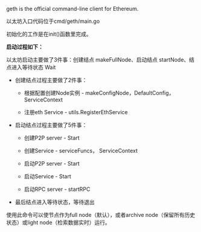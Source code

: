 geth is the official command-line client for Ethereum.

以太坊入口代码位于cmd/geth/main.go

初始化的工作是在init\(\)函数里完成。

**启动过程如下：**

以太坊启动主要做了3件事：创建结点 makeFullNode、启动结点 startNode、结点进入等待状态 Wait

* 创建结点过程主要做了2件事：

  * 根据配置创建Node实例 - makeConfigNode，DefaultConfig，ServiceContext

  * 注册eth Service - utils.RegisterEthService

* 启动结点过程主要做了5件事：

  * 创建P2P server - Start

  * 创建Service - serviceFuncs， ServiceContext

  * 启动P2P server - Start

  * 启动Service - Start

  * 启动RPC server - startRPC

* 最后结点进入等待状态，等待退出

使用此命令可以使节点作为full node（默认），或者archive node（保留所有历史状态）或light node（检索数据实时）运行。

